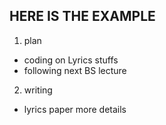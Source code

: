 ## HERE IS THE EXAMPLE

1. plan

- coding on Lyrics stuffs
- following next BS lecture

2. writing

- lyrics paper more details
